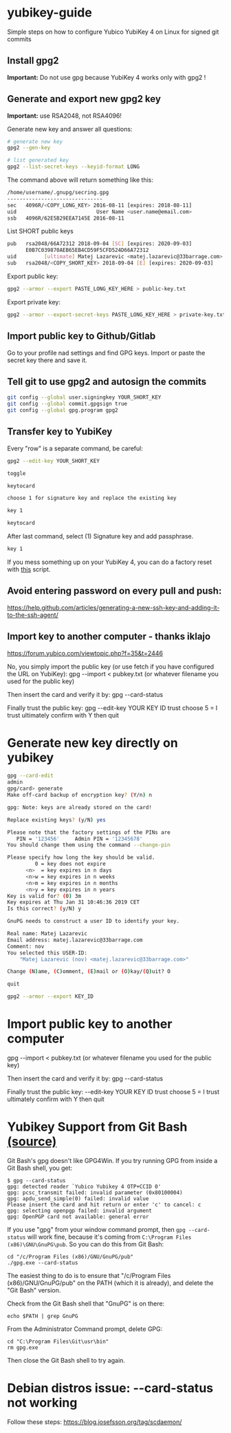 # yubikey-guide
Simple steps on how to configure Yubico YubiKey 4 on Linux for signed git commits

## Install gpg2 
__Important:__ Do not use gpg because YubiKey 4 works only with gpg2 !

## Generate and export new gpg2 key
__Important:__ use RSA2048, not RSA4096!

Generate new key and answer all questions:
```bash
# generate new key
gpg2 --gen-key
```

```bash
# list generated key
gpg2 --list-secret-keys --keyid-format LONG
```
The command above will return something like this:
```bash
/home/username/.gnupg/secring.gpg
-------------------------------
sec   4096R/<COPY_LONG_KEY> 2016-08-11 [expires: 2018-08-11]
uid                          User Name <user.name@email.com>
ssb   4096R/62E5B29EEA7145E 2016-08-11

```
List SHORT public keys
```bash
pub   rsa2048/66A72312 2018-09-04 [SC] [expires: 2020-09-03]
      E0B7C039870AEB65EB4CD59F5CFD524D66A72312
uid         [ultimate] Matej Lazarevic <matej.lazarevic@33barrage.com>
sub   rsa2048/<COPY_SHORT_KEY> 2018-09-04 [E] [expires: 2020-09-03]
```

Export public key: 
```bash
gpg2 --armor --export PASTE_LONG_KEY_HERE > public-key.txt
```

Export private key:
```bash
gpg2 --armor --export-secret-keys PASTE_LONG_KEY_HERE > private-key.txt
```

## Import public key to Github/Gitlab
Go to your profile nad settings and find GPG keys. Import or paste the secret key there and save it.

## Tell git to use gpg2 and autosign the commits

```bash
git config --global user.signingkey YOUR_SHORT_KEY
git config --global commit.gpgsign true 
git config --global gpg.program gpg2 
```

## Transfer key to YubiKey
Every "row" is a separate command, be careful:

```bash
gpg2 --edit-key YOUR_SHORT_KEY

toggle

keytocard

choose 1 for signature key and replace the existing key

key 1

keytocard
```

After last command, select (1) Signature key and add passphrase.

```bash
key 1

```


If you mess something up on your YubiKey 4, you can do a factory reset with [this](https://gist.github.com/pkirkovsky/c3d703633effbdfcb48c) script.

## Avoid entering password on every pull and push:
https://help.github.com/articles/generating-a-new-ssh-key-and-adding-it-to-the-ssh-agent/

## Import key to another computer - thanks iklajo

https://forum.yubico.com/viewtopic.php?f=35&t=2446

No, you simply import the public key (or use fetch if you have configured the URL on YubiKey):
gpg --import < pubkey.txt (or whatever filename you used for the public key)

Then insert the card and verify it by:
gpg --card-status

Finally trust the public key:
gpg --edit-key YOUR KEY ID
trust
choose 5 = I trust ultimately
confirm with Y
then quit

# Generate new key directly on yubikey
```bash
gpg --card-edit
admin
gpg/card> generate
Make off-card backup of encryption key? (Y/n) n

gpg: Note: keys are already stored on the card!

Replace existing keys? (y/N) yes

Please note that the factory settings of the PINs are
   PIN = '123456'     Admin PIN = '12345678'
You should change them using the command --change-pin

Please specify how long the key should be valid.
         0 = key does not expire
      <n>  = key expires in n days
      <n>w = key expires in n weeks
      <n>m = key expires in n months
      <n>y = key expires in n years
Key is valid for? (0) 3m
Key expires at Thu Jan 31 10:46:36 2019 CET
Is this correct? (y/N) y

GnuPG needs to construct a user ID to identify your key.

Real name: Matej Lazarevic
Email address: matej.lazarevic@33barrage.com
Comment: nov
You selected this USER-ID:
    "Matej Lazarevic (nov) <matej.lazarevic@33barrage.com>"

Change (N)ame, (C)omment, (E)mail or (O)kay/(Q)uit? O

quit

gpg2 --armor --export KEY_ID

```

# Import public key to another computer 

gpg --import < pubkey.txt (or whatever filename you used for the public key)

Then insert the card and verify it by:
gpg --card-status

Finally trust the public key:
--edit-key YOUR KEY ID
trust
choose 5 = I trust ultimately
confirm with Y
then quit

# Yubikey Support from Git Bash [(source)](https://gist.github.com/wsargent/072319c2100ac0aea4305d6f6eeacc08)

Git Bash's gpg doesn't like GPG4Win.  If you try running GPG from inside a Git Bash shell, you get:

```
$ gpg --card-status
gpg: detected reader `Yubico Yubikey 4 OTP+CCID 0'
gpg: pcsc_transmit failed: invalid parameter (0x80100004)
gpg: apdu_send_simple(0) failed: invalid value
Please insert the card and hit return or enter 'c' to cancel: c
gpg: selecting openpgp failed: invalid argument
gpg: OpenPGP card not available: general error
```

If you use "gpg" from your window command prompt, then `gpg --card-status` will work fine, because it's coming from `C:\Program Files (x86)\GNU\GnuPG\pub`.  So you can do this from Git Bash:

```
cd "/c/Program Files (x86)/GNU/GnuPG/pub"
./gpg.exe --card-status
```

The easiest thing to do is to ensure that "/c/Program Files (x86)/GNU/GnuPG/pub" on the PATH (which it is already), and delete the "Git Bash" version.

Check from the Git Bash shell that "GnuPG" is on there:

```
echo $PATH | grep GnuPG
```

From the Administrator Command prompt, delete GPG:

```
cd "C:\Program Files\Git\usr\bin"
rm gpg.exe
```

Then close the Git Bash shell to try again.

# Debian distros issue: --card-status not working
Follow these steps: https://blog.josefsson.org/tag/scdaemon/
